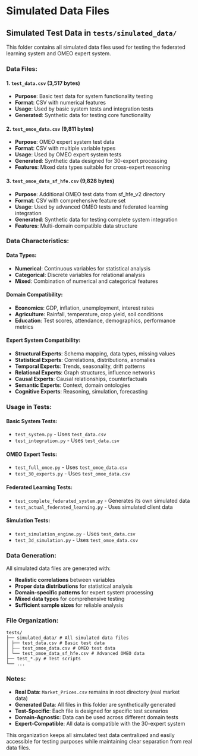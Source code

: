 # Simulated Data Files

## **Simulated Test Data in `tests/simulated_data/`**

This folder contains all simulated data files used for testing the federated learning system and OMEO expert system.

### **Data Files:**

#### **1. `test_data.csv` (3,517 bytes)**
- **Purpose**: Basic test data for system functionality testing
- **Format**: CSV with numerical features
- **Usage**: Used by basic system tests and integration tests
- **Generated**: Synthetic data for testing core functionality

#### **2. `test_omoe_data.csv` (9,811 bytes)**
- **Purpose**: OMEO expert system test data
- **Format**: CSV with multiple variable types
- **Usage**: Used by OMEO expert system tests
- **Generated**: Synthetic data designed for 30-expert processing
- **Features**: Mixed data types suitable for cross-expert reasoning

#### **3. `test_omoe_data_sf_hfe.csv` (9,828 bytes)**
- **Purpose**: Additional OMEO test data from sf_hfe_v2 directory
- **Format**: CSV with comprehensive feature set
- **Usage**: Used by advanced OMEO tests and federated learning integration
- **Generated**: Synthetic data for testing complete system integration
- **Features**: Multi-domain compatible data structure

### **Data Characteristics:**

#### **Data Types:**
- **Numerical**: Continuous variables for statistical analysis
- **Categorical**: Discrete variables for relational analysis
- **Mixed**: Combination of numerical and categorical features

#### **Domain Compatibility:**
- **Economics**: GDP, inflation, unemployment, interest rates
- **Agriculture**: Rainfall, temperature, crop yield, soil conditions
- **Education**: Test scores, attendance, demographics, performance metrics

#### **Expert System Compatibility:**
- **Structural Experts**: Schema mapping, data types, missing values
- **Statistical Experts**: Correlations, distributions, anomalies
- **Temporal Experts**: Trends, seasonality, drift patterns
- **Relational Experts**: Graph structures, influence networks
- **Causal Experts**: Causal relationships, counterfactuals
- **Semantic Experts**: Context, domain ontologies
- **Cognitive Experts**: Reasoning, simulation, forecasting

### **Usage in Tests:**

#### **Basic System Tests:**
- `test_system.py` - Uses `test_data.csv`
- `test_integration.py` - Uses `test_data.csv`

#### **OMEO Expert Tests:**
- `test_full_omoe.py` - Uses `test_omoe_data.csv`
- `test_30_experts.py` - Uses `test_omoe_data.csv`

#### **Federated Learning Tests:**
- `test_complete_federated_system.py` - Generates its own simulated data
- `test_actual_federated_learning.py` - Uses simulated client data

#### **Simulation Tests:**
- `test_simulation_engine.py` - Uses `test_data.csv`
- `test_3d_simulation.py` - Uses `test_omoe_data.csv`

### **Data Generation:**

All simulated data files are generated with:
- **Realistic correlations** between variables
- **Proper data distributions** for statistical analysis
- **Domain-specific patterns** for expert system processing
- **Mixed data types** for comprehensive testing
- **Sufficient sample sizes** for reliable analysis

### **File Organization:**

```
tests/
├── simulated_data/ # All simulated data files
│ ├── test_data.csv # Basic test data
│ ├── test_omoe_data.csv # OMEO test data
│ └── test_omoe_data_sf_hfe.csv # Advanced OMEO data
├── test_*.py # Test scripts
└── ...
```

### **Notes:**

- **Real Data**: `Market_Prices.csv` remains in root directory (real market data)
- **Generated Data**: All files in this folder are synthetically generated
- **Test-Specific**: Each file is designed for specific test scenarios
- **Domain-Agnostic**: Data can be used across different domain tests
- **Expert-Compatible**: All data is compatible with the 30-expert system

This organization keeps all simulated test data centralized and easily accessible for testing purposes while maintaining clear separation from real data files.

